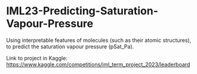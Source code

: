 # IML23-Predicting-Saturation-Vapour-Pressure
Using interpretable features of molecules (such as their atomic structures), to predict the saturation vapour pressure (pSat_Pa).

Link to project in Kaggle: https://www.kaggle.com/competitions/iml_term_project_2023/leaderboard
